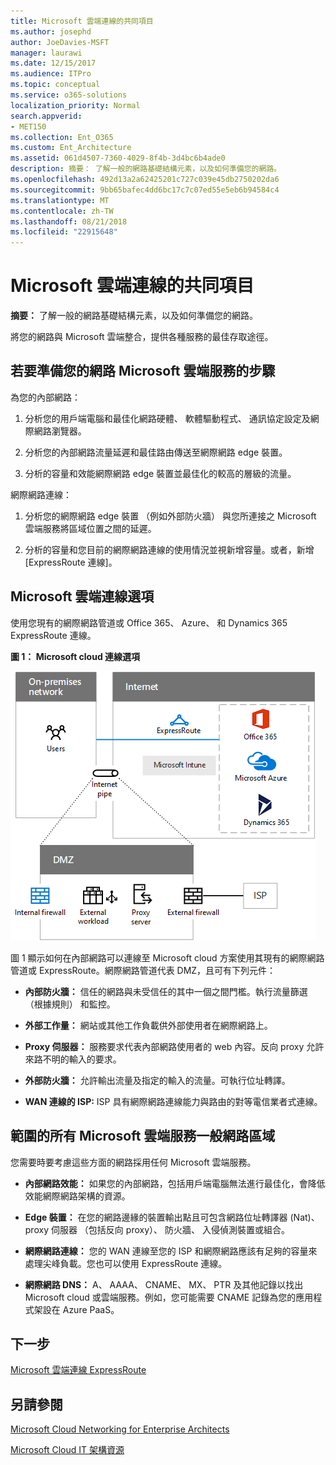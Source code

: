 ```yaml
---
title: Microsoft 雲端連線的共同項目
ms.author: josephd
author: JoeDavies-MSFT
manager: laurawi
ms.date: 12/15/2017
ms.audience: ITPro
ms.topic: conceptual
ms.service: o365-solutions
localization_priority: Normal
search.appverid:
- MET150
ms.collection: Ent_O365
ms.custom: Ent_Architecture
ms.assetid: 061d4507-7360-4029-8f4b-3d4bc6b4ade0
description: 摘要： 了解一般的網路基礎結構元素，以及如何準備您的網路。
ms.openlocfilehash: 492d13a2a62425201c727c039e45db2750202da6
ms.sourcegitcommit: 9bb65bafec4dd6bc17c7c07ed55e5eb6b94584c4
ms.translationtype: MT
ms.contentlocale: zh-TW
ms.lasthandoff: 08/21/2018
ms.locfileid: "22915648"
---
```

# <a name="common-elements-of-microsoft-cloud-connectivity"></a>Microsoft 雲端連線的共同項目

 **摘要：** 了解一般的網路基礎結構元素，以及如何準備您的網路。
  
將您的網路與 Microsoft 雲端整合，提供各種服務的最佳存取途徑。
  
## <a name="steps-to-prepare-your-network-for-microsoft-cloud-services"></a>若要準備您的網路 Microsoft 雲端服務的步驟
<a name="steps"> </a>

為您的內部網路：
  
1. 分析您的用戶端電腦和最佳化網路硬體、 軟體驅動程式、 通訊協定設定及網際網路瀏覽器。
    
2. 分析您的內部網路流量延遲和最佳路由傳送至網際網路 edge 裝置。
    
3. 分析的容量和效能網際網路 edge 裝置並最佳化的較高的層級的流量。
    
網際網路連線：
  
1. 分析您的網際網路 edge 裝置 （例如外部防火牆） 與您所連接之 Microsoft 雲端服務將區域位置之間的延遲。
    
2. 分析的容量和您目前的網際網路連線的使用情況並視新增容量。或者，新增 [ExpressRoute 連線]。
    
## <a name="microsoft-cloud-connectivity-options"></a>Microsoft 雲端連線選項
<a name="steps"> </a>

使用您現有的網際網路管道或 Office 365、 Azure、 和 Dynamics 365 ExpressRoute 連線。
  
**圖 1： Microsoft cloud 連線選項**

![圖 1：Microsoft Cloud 連線能力選項](media/Network-Poster/CommonElements.png)

  
圖 1 顯示如何在內部網路可以連線至 Microsoft cloud 方案使用其現有的網際網路管道或 ExpressRoute。網際網路管道代表 DMZ，且可有下列元件：
  
- **內部防火牆：** 信任的網路與未受信任的其中一個之間門檻。執行流量篩選 （根據規則） 和監控。
    
- **外部工作量：** 網站或其他工作負載供外部使用者在網際網路上。
    
- **Proxy 伺服器：** 服務要求代表內部網路使用者的 web 內容。反向 proxy 允許來路不明的輸入的要求。
    
- **外部防火牆：** 允許輸出流量及指定的輸入的流量。可執行位址轉譯。
    
- **WAN 連線的 ISP:** ISP 具有網際網路連線能力與路由的對等電信業者式連線。
    
## <a name="areas-of-networking-common-to-all-microsoft-cloud-services"></a>範圍的所有 Microsoft 雲端服務一般網路區域
<a name="steps"> </a>

您需要時要考慮這些方面的網路採用任何 Microsoft 雲端服務。
  
- **內部網路效能：** 如果您的內部網路，包括用戶端電腦無法進行最佳化，會降低效能網際網路架構的資源。
    
- **Edge 裝置：** 在您的網路邊緣的裝置輸出點且可包含網路位址轉譯器 (Nat)、 proxy 伺服器 （包括反向 proxy）、 防火牆、 入侵偵測裝置或組合。
    
- **網際網路連線：** 您的 WAN 連線至您的 ISP 和網際網路應該有足夠的容量來處理尖峰負載。您也可以使用 ExpressRoute 連線。
    
- **網際網路 DNS：** A、 AAAA、 CNAME、 MX、 PTR 及其他記錄以找出 Microsoft cloud 或雲端服務。例如，您可能需要 CNAME 記錄為您的應用程式架設在 Azure PaaS。
    

## <a name="next-step"></a>下一步

[Microsoft 雲端連線 ExpressRoute](expressroute-for-microsoft-cloud-connectivity.md)

## <a name="see-also"></a>另請參閱

<a name="steps"> </a>

[Microsoft Cloud Networking for Enterprise Architects](microsoft-cloud-networking-for-enterprise-architects.md)
  
[Microsoft Cloud IT 架構資源](microsoft-cloud-it-architecture-resources.md)


